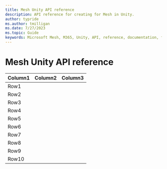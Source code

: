 ```yaml
---
title: Mesh Unity API reference
description: API reference for creating for Mesh in Unity.
author: typride
ms.author: tmilligan
ms.date: 7/27/2023
ms.topic: Guide
keywords: Microsoft Mesh, M365, Unity, API, reference, documentation, features, performance
---
```


# Mesh Unity API reference


|Column1  |Column2  |Column3  |
|---------|---------|---------|
|Row1     |         |         |
|Row2     |         |         |
|Row3     |         |         |
|Row4     |         |         |
|Row5     |         |         |
|Row6     |         |         |
|Row7     |         |         |
|Row8     |         |         |
|Row9     |         |         |
|Row10     |         |         |
